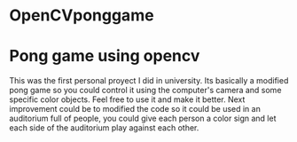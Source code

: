# OpenCVponggame
<h1>Pong game using opencv</h1>
This was the first personal proyect I did in university. Its basically a modified pong game so you could control it using the
computer's camera and some specific color objects. Feel free to use it and make it better. Next improvement could be to modified the code so it could be used in an auditorium full of people, you could give each person a color sign and let each side of the auditorium play against each other.
